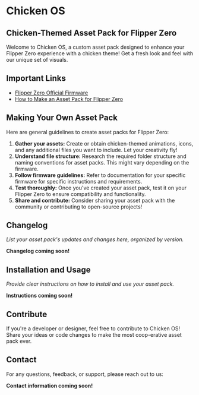# Chicken OS

## Chicken-Themed Asset Pack for Flipper Zero

<p>Welcome to Chicken OS, a custom asset pack designed to enhance your Flipper Zero experience with a chicken theme! Get a fresh look and feel with our unique set of visuals.</p>

## Important Links

* [Flipper Zero Official Firmware](https://flipperzero.one/update)
* [How to Make an Asset Pack for Flipper Zero](https://www.youtube.com/watch?v=J8gfCZi2vyc)

## Making Your Own Asset Pack

Here are general guidelines to create asset packs for Flipper Zero:

1. **Gather your assets:** Create or obtain chicken-themed animations, icons, and any additional files you want to include. Let your creativity fly!
2. **Understand file structure:** Research the required folder structure and naming conventions for asset packs. This might vary depending on the firmware.
3. **Follow firmware guidelines:** Refer to documentation for your specific firmware for specific instructions and requirements.
4. **Test thoroughly:** Once you've created your asset pack, test it on your Flipper Zero to ensure compatibility and functionality.
5. **Share and contribute:** Consider sharing your asset pack with the community or contributing to open-source projects!

## Changelog

*List your asset pack's updates and changes here, organized by version.*

**Changelog coming soon!**

## Installation and Usage

*Provide clear instructions on how to install and use your asset pack.*

**Instructions coming soon!**

## Contribute

If you're a developer or designer, feel free to contribute to Chicken OS! Share your ideas or code changes to make the most coop-erative asset pack ever.

## Contact

For any questions, feedback, or support, please reach out to us:

**Contact information coming soon!**
